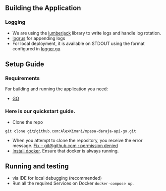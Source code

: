 ## Building the Application
### Logging
- We are using the [lumberjack](https://pkg.go.dev/gopkg.in/lumberjack.v2) library to write logs and handle log rotation.
- [logrus](https://pkg.go.dev/github.com/sirupsen/logrus) for appending logs
- For local deployment, it is available on STDOUT using the format configured in [logger.go](../src/config/logger.go)

## Setup Guide
### Requirements

For building and running the application you need:

- [GO](https://go.dev/)

### **Here is our quickstart guide.**
* Clone the repo
```shell  
git clone git@github.com:AlexKimani/mpesa-daraja-api-go.git  
```  
* When you attempt to clone the repository, you receive the error message. [Fix – git@github.com : permission denied](https://dev.classmethod.jp/articles/fix-gitgithub-com-permission-denied-publickey-fatal-could-not-read-from-remote-repository/)
* [Install docker](https://docs.docker.com/get-docker/). Ensure that docker is always running.

## Running and testing
* via IDE for local debugging (recommended)
* Run all the required Services on Docker `docker-compose up`. 